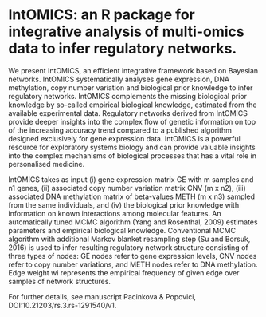 # IntOMICS: an R package for integrative analysis of multi-omics data to infer regulatory networks.

We present IntOMICS, an efficient integrative framework based on Bayesian networks. 
IntOMICS systematically analyses gene expression, DNA methylation, copy number variation and biological prior knowledge to infer regulatory networks. 
IntOMICS complements the missing biological prior knowledge by so-called empirical biological knowledge, estimated from the available experimental data. 
Regulatory networks derived from IntOMICS provide deeper insights into the complex flow of genetic information on top of the increasing accuracy trend 
compared to a published algorithm designed exclusively for gene expression data. 
IntOMICS is a powerful resource for exploratory systems biology and can provide valuable insights into the complex mechanisms of biological processes 
that has a vital role in personalised medicine.

IntOMICS takes as input (i) gene expression matrix GE with m samples and n1 genes, (ii) associated copy number variation matrix CNV (m x n2), 
(iii) associated DNA methylation matrix of beta-values METH (m x n3) sampled from the same individuals, and (iv) the biological prior knowledge 
with information on known interactions among molecular features. 
An automatically tuned MCMC algorithm (Yang and Rosenthal, 2009) estimates parameters and empirical biological knowledge. 
Conventional MCMC algorithm with additional Markov blanket resampling step (Su and Borsuk, 2016) is used to infer resulting regulatory network structure 
consisting of three types of nodes: GE nodes refer to gene expression levels, CNV nodes refer to copy number variations, and METH nodes refer to DNA methylation. 
Edge weight wi represents the empirical frequency of given edge over samples of network structures.

For further details, see manuscript Pacinkova \& Popovici, DOI:10.21203/rs.3.rs-1291540/v1.
